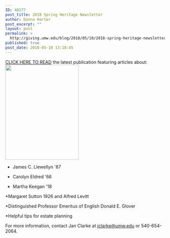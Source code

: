 ```yaml
---
ID: 48177
post_title: 2018 Spring Heritage Newsletter
author: Donna Harter
post_excerpt: ""
layout: post
permalink: >
  http://giving.umw.edu/blog/2018/05/10/2018-spring-heritage-newsletter/
published: true
post_date: 2018-05-10 13:18:45
---
```

<a href="http://giving.umw.edu/wp-content/uploads/2018/05/UMW-Heritage-News-singlesC.pdf" target="_blank" rel="noopener">CLICK HERE TO READ</a> the latest publication featuring articles about:<img class="wp-image-48178 size-medium alignleft" src="http://giving.umw.edu/wp-content/uploads/2018/05/UMW-Heritage-News-singlesB_alt_Page_1-232x300.jpg" alt="" width="232" height="300" />

* James C. Llewellyn '87

* Carolyn Eldred '66

* Martha Keegan '18

*Margaret Sutton 1926 and Alfred Levitt

*Distinguished Professor Emeritus of English Donald E. Glover

*Helpful tips for estate planning

For more information, contact Jan Clarke at <a href="mailto:jclarke@umw.edu" target="_blank" rel="noopener">jclarke@umw.edu</a> or 540-654-2064.